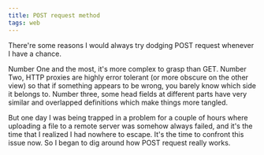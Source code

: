 ```yaml
---
title: POST request method
tags: web
---
```


There're some reasons I would always try dodging POST request whenever I have a chance. 

Number One and the most, it's more complex to grasp than GET. Number Two, HTTP proxies are highly error tolerant (or more obscure on the other view) so that if something appears to be wrong, you barely know which side it belongs to. Number three, some head fields at different parts have very similar and overlapped definitions which make things more tangled.

But one day I was being trapped in a problem for a couple of hours where uploading a file to a remote server was somehow always failed, and it's the time that I realized I had nowhere to escape. It's the time to confront this issue now. So I began to dig around how POST request really works.


